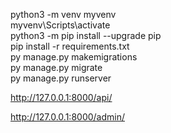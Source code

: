 python3 -m venv myvenv<br>
myvenv\Scripts\activate<br>
python3 -m pip install --upgrade pip<br>
pip install -r requirements.txt<br>
py manage.py makemigrations<br>
py manage.py migrate<br>
py manage.py runserver<br>








http://127.0.0.1:8000/api/<br>

http://127.0.0.1:8000/admin/



